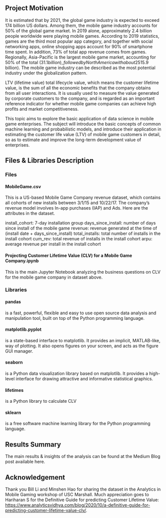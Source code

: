 ## Project Motivation

It is estimated that by 2021, the global game industry is expected to exceed 174 billion US dollars. Among them, the mobile game industry accounts for 50% of the global game market. In 2019 alone, approximately 2.4 billion people worldwide were playing mobile games. According to 2019 statistics, games are the third most popular app category, and together with social networking apps, online shopping apps account for 90% of smartphone time spent. In addition, 73% of total app revenue comes from games. Regionally, Asia-Pacific is the largest mobile game market, accounting for 50% of the total ($31.1 billion), followed by North America with about 25% ($15.9 billion). The mobile game industry can be described as the most potential industry under the globalization pattern.

LTV (lifetime value) total lifecycle value, which means the customer lifetime value, is the sum of all the economic benefits that the company obtains from all user interactions. It is usually used to measure the value generated by corporate customers to the company, and is regarded as an important reference indicator for whether mobile game companies can achieve high profits and market competitiveness.

This topic aims to explore the basic application of data science in mobile game enterprises. The subject will introduce the basic concepts of common machine learning and probabilistic models, and introduce their application in estimating the customer life value (LTV) of mobile game customers in detail, so as to estimate and improve the long-term development value of enterprises.



## Files & Libraries Description

### Files
#### MobileGame.csv
This is a US-based Mobile Game Company revenue dataset, which contains all cohorts of new installs between 3/1/15 and 10/22/17. The company’s revenue model involves In-app purchases (IAP) and Ads. Here are the attributes in the dataset. 

install_cohort:            7-day installation group 
days_since_install:        number of days since install of the mobile game
revenue:                   revenue generated at the time of (install date + days_since_install)
total_installs: 	         total number of installs in the install cohort
cum_rev:	                 total revenue of installs in the install cohort
arpu:                      average revenue per install in the install cohort


#### Projecting Customer Lifetime Value (CLV) for a Mobile Game Company.ipynb
This is the main Jupyter Notebook analyzing the business questions on CLV for the mobile game company in dataset above. 


### Libraries

#### pandas
is a fast, powerful, flexible and easy to use open source data analysis and manipulation tool, built on top of the Python programming language.

#### matplotlib.pyplot
is a state-based interface to matplotlib. It provides an implicit, MATLAB-like, way of plotting. It also opens figures on your screen, and acts as the figure GUI manager.

#### seaborn
is a Python data visualization library based on matplotlib. It provides a high-level interface for drawing attractive and informative statistical graphics.

#### lifetimes
is a Python library to calculate CLV 

#### sklearn
is a free software machine learning library for the Python programming language.


## Results Summary

The main results & insights of the analysis can be found at the Medium Blog post available here. 


## Acknowledgement 
Thank you Bill Li and Minshen Hao for sharing the dataset in the Analytics in Mobile Gaming workshop of USC Marshall. 
Much appreciation goes to Hariharan S for the Definitive Guide for predicting Customer Lifetime Value: https://www.analyticsvidhya.com/blog/2020/10/a-definitive-guide-for-predicting-customer-lifetime-value-clv/.









